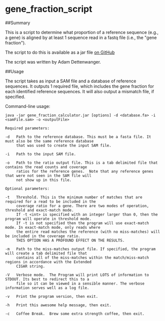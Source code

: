 # gene_fraction_script

##Summary

This is a script to determine what proportion of a reference sequence (e.g., a gene) is aligned by at least 1 sequence read in a fastq file (i.e., the "gene fraction").

The script to do this is available as a jar file [on GitHub](https://github.com/colostatemeg/gene_fraction_script/releases)

The script was written by Adam Dettenwanger.

##Usage

The script takes as input a SAM file and a database of reference sequences.  It outputs 1 required file, which includes the gene fraction for each identified reference sequences.  It will also output a mismatch file, if specified.

Command-line usage:
```
java -jar gene_fraction_calculator.jar [options] -d <database.fa> -i <samFile.sam> -o <outputFile>

Required parameters:

-d   Path to the reference database. This must be a fasta file. It must also be the same reference database 
     that was used to create the input SAM file.
  
-i   Path to the input SAM file.
  
-o   Path to the ratio output file. This is a tab delimited file that contains the read counts and coverage 
     ratios for the reference genes.  Note that any reference genes that were not seen in the SAM file will 
     not show up in this file.

Optional parameters:

-t   Threshold. This is the minimum number of matches that are required for a read to be included in the
     coverage ratio for a gene. There are two modes of operation, threshold and exact-match mode.
     If -t <int> is specified with an integer larger than 0, then the program will operate in threshold mode.
     If -t is not specified then the program will use exact-match mode. In exact-match mode, only reads where
     the entire read matches the reference (with no miss-matches) will be included in the coverage ratio. 
     THIS OPTION HAS A PROFOUND EFFECT ON THE RESULTS.
  
-m   Path to the miss-matches output file. If specified, the program will create a tab delimited file that 
     contains all of the miss-matches within the match/miss-match regions in accordance with the Extended 
     CIGAR string.
  
-V   Verbose mode.  The Program will print LOTS of information to STDOUT. Its best to redirect this to a
     file so it can be viewed in a sensible manner. The verbose information serves well as a log file.
  
-v   Print the program version, then exit.
  
-h   Print this awesome help message, then exit.
  
-c   Coffee Break.  Brew some extra strength coffee, then exit.
```
